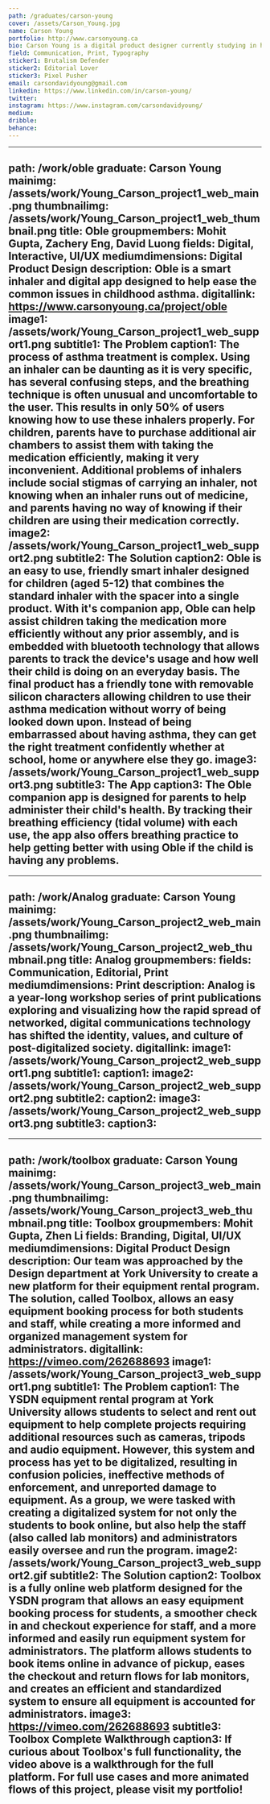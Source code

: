 ```yaml
---
path: /graduates/carson-young
cover: /assets/Carson_Young.jpg
name: Carson Young
portfolio: http://www.carsonyoung.ca
bio: Carson Young is a digital product designer currently studying in his last year at York University/Sheridan College (YSDN) in Toronto. As a designer, Carson enjoys solving complex problems by using a holistic design process with a focus on multi-disciplinary collaboration and rapid iteration. Although mainly based around digital product design, Carson's design practice hosts a variety of work including editorial, book design and branding. In the rare time that Carson isn't designing, you can find him hiking Hamilton's finest trails, editing his newest Spotify playlists, and watching The Office for the sixtieth time.
field: Communication, Print, Typography
sticker1: Brutalism Defender
sticker2: Editorial Lover
sticker3: Pixel Pusher
email: carsondavidyoung@gmail.com
linkedin: https://www.linkedin.com/in/carson-young/
twitter: 
instagram: https://www.instagram.com/carsondavidyoung/
medium: 
dribble: 
behance: 
---
```


---
path: /work/oble
graduate: Carson Young
mainimg: /assets/work/Young_Carson_project1_web_main.png
thumbnailimg: /assets/work/Young_Carson_project1_web_thumbnail.png
title: Oble
groupmembers: Mohit Gupta, Zachery Eng, David Luong
fields: Digital, Interactive, UI/UX
mediumdimensions: Digital Product Design
description: Oble is a smart inhaler and digital app designed to help ease the common issues in childhood asthma.
digitallink: https://www.carsonyoung.ca/project/oble
image1: /assets/work/Young_Carson_project1_web_support1.png
subtitle1: The Problem
caption1: The process of asthma treatment is complex. Using an inhaler can be daunting as it is very specific, has several confusing steps, and the breathing technique is often unusual and uncomfortable to the user. This results in only 50% of users knowing how to use these inhalers properly. For children, parents have to purchase additional air chambers to assist them with taking the medication efficiently, making it very inconvenient. Additional problems of inhalers include social stigmas of carrying an inhaler, not knowing when an inhaler runs out of medicine, and parents having no way of knowing if their children are using their medication correctly. 
image2: /assets/work/Young_Carson_project1_web_support2.png
subtitle2: The Solution
caption2: Oble is an easy to use, friendly smart inhaler designed for children (aged 5-12) that combines the standard inhaler with the spacer into a single product. With it's companion app, Oble can help assist children taking the medication more efficiently without any prior assembly, and is embedded with bluetooth technology that allows parents to track the device's usage and how well their child is doing on an everyday basis. The final product has a friendly tone with removable silicon characters allowing children to use their asthma medication without worry of being looked down upon. Instead of being embarrassed about having asthma, they can get the right treatment confidently whether at school, home or anywhere else they go.
image3: /assets/work/Young_Carson_project1_web_support3.png
subtitle3: The App
caption3: The Oble companion app is designed for parents to help administer their child's health. By tracking their breathing efficiency (tidal volume) with each use, the app also offers breathing practice to help getting better with using Oble if the child is having any problems.
---

---
path: /work/Analog
graduate: Carson Young
mainimg: /assets/work/Young_Carson_project2_web_main.png
thumbnailimg: /assets/work/Young_Carson_project2_web_thumbnail.png
title: Analog
groupmembers: 
fields: Communication, Editorial, Print
mediumdimensions:  Print
description: Analog is a year-long workshop series of print publications exploring and visualizing how the rapid spread of networked, digital communications technology has shifted the identity, values, and culture of post-digitalized society.
digitallink: 
image1: /assets/work/Young_Carson_project2_web_support1.png
subtitle1: 
caption1: 
image2: /assets/work/Young_Carson_project2_web_support2.png
subtitle2: 
caption2: 
image3: /assets/work/Young_Carson_project2_web_support3.png
subtitle3: 
caption3: 
---

---
path: /work/toolbox
graduate: Carson Young
mainimg: /assets/work/Young_Carson_project3_web_main.png
thumbnailimg: /assets/work/Young_Carson_project3_web_thumbnail.png
title: Toolbox
groupmembers: Mohit Gupta, Zhen Li
fields: Branding, Digital, UI/UX
mediumdimensions:  Digital Product Design
description: Our team was approached by the Design department at York University to create a new platform for their equipment rental program. The solution, called Toolbox, allows an easy equipment booking process for both students and staff, while creating a more informed and organized management system for administrators.
digitallink: https://vimeo.com/262688693
image1: /assets/work/Young_Carson_project3_web_support1.png
subtitle1: The Problem
caption1: The YSDN equipment rental program at York University allows students to select and rent out equipment to help complete projects requiring additional resources such as cameras, tripods and audio equipment. However, this system and process has yet to be digitalized, resulting in confusion policies, ineffective methods of enforcement, and unreported damage to equipment. As a group, we were tasked with creating a digitalized system for not only the students to book online, but also help the staff (also called lab monitors) and administrators easily oversee and run the program.
image2: /assets/work/Young_Carson_project3_web_support2.gif
subtitle2: The Solution
caption2: Toolbox is a fully online web platform designed for the YSDN program that allows an easy equipment booking process for students, a smoother check in and checkout experience for staff, and a more informed and easily run equipment system for administrators. The platform allows students to book items online in advance of pickup, eases the checkout and return flows for lab monitors, and creates an efficient and standardized system to ensure all equipment is accounted for administrators.
image3: https://vimeo.com/262688693
subtitle3: Toolbox Complete Walkthrough
caption3: If curious about Toolbox's full functionality, the video above is a walkthrough for the full platform. For full use cases and more animated flows of this project, please visit my portfolio!
---
